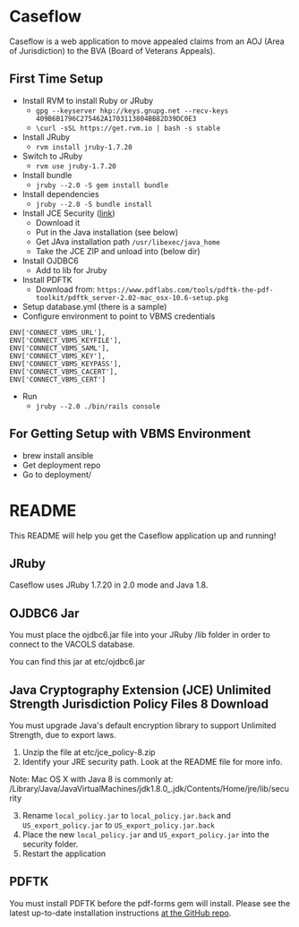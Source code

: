 # Caseflow

Caseflow is a web application to move appealed claims from an AOJ (Area of Jurisdiction) to the BVA (Board of Veterans Appeals).

## First Time Setup

- Install RVM to install Ruby or JRuby
    - `gpg --keyserver hkp://keys.gnupg.net --recv-keys 409B6B1796C275462A1703113804BB82D39DC0E3`
    - `\curl -sSL https://get.rvm.io | bash -s stable`
- Install JRuby
    - `rvm install jruby-1.7.20`
- Switch to JRuby
    - `rvm use jruby-1.7.20`
- Install bundle
    - `jruby --2.0 -S gem install bundle`
- Install dependencies
    - `jruby --2.0 -S bundle install`
- Install JCE Security ([link](http://www.oracle.com/technetwork/java/javase/downloads/jce8-download-2133166.html))
    - Download it
    - Put in the Java installation (see below)
    - Get JAva installation path `/usr/libexec/java_home`
    - Take the JCE ZIP and unload into (below dir)
- Install OJDBC6
    - Add to lib for Jruby
- Install PDFTK
    - Download from: `https://www.pdflabs.com/tools/pdftk-the-pdf-toolkit/pdftk_server-2.02-mac_osx-10.6-setup.pkg`
- Setup database.yml (there is a sample)
- Configure environment to point to VBMS credentials

```
ENV['CONNECT_VBMS_URL'],
ENV['CONNECT_VBMS_KEYFILE'],
ENV['CONNECT_VBMS_SAML'],
ENV['CONNECT_VBMS_KEY'],
ENV['CONNECT_VBMS_KEYPASS'],
ENV['CONNECT_VBMS_CACERT'],
ENV['CONNECT_VBMS_CERT']
```

- Run
    - `jruby --2.0 ./bin/rails console`


## For Getting Setup with VBMS Environment

- brew install ansible
- Get deployment repo
- Go to deployment/


# README

This README will help you get the Caseflow application up and running!

## JRuby
Caseflow uses JRuby 1.7.20 in 2.0 mode and Java 1.8.


## OJDBC6 Jar

You must place the ojdbc6.jar file into your JRuby /lib folder in order to connect to the VACOLS database.

You can find this jar at etc/ojdbc6.jar

## Java Cryptography Extension (JCE) Unlimited Strength Jurisdiction Policy Files 8 Download

You must upgrade Java's default encryption library to support Unlimited Strength, due to export laws.

1. Unzip the file at etc/jce_policy-8.zip
2. Identify your JRE security path.  Look at the README file for more info.

Note: Mac OS X with Java 8 is commonly at: /Library/Java/JavaVirtualMachines/jdk1.8.0_<PATCH VERSION>.jdk/Contents/Home/jre/lib/security

3. Rename `local_policy.jar` to `local_policy.jar.back` and `US_export_policy.jar` to `US_export_policy.jar.back`
4. Place the new `local_policy.jar` and `US_export_policy.jar` into the security folder.
5. Restart the application

## PDFTK

You must install PDFTK before the pdf-forms gem will install.  Please see the latest up-to-date installation instructions [at the GitHub repo](https://github.com/jkraemer/pdf-forms#installation).
